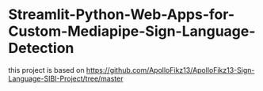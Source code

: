 # Streamlit-Python-Web-Apps-for-Custom-Mediapipe-Sign-Language-Detection

this project is based on https://github.com/ApolloFikz13/ApolloFikz13-Sign-Language-SIBI-Project/tree/master
